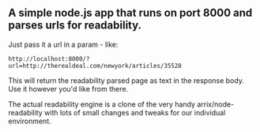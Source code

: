 ## A simple node.js app that runs on port 8000 and parses urls for readability.

Just pass it a url in a param - like:

    http://localhost:8000/?url=http://therealdeal.com/newyork/articles/35528

This will return the readability parsed page as text in the response body. Use it however you'd like from there.

The actual readability engine is a clone of the very handy arrix/node-readability with lots of small changes and tweaks for our individual environment.